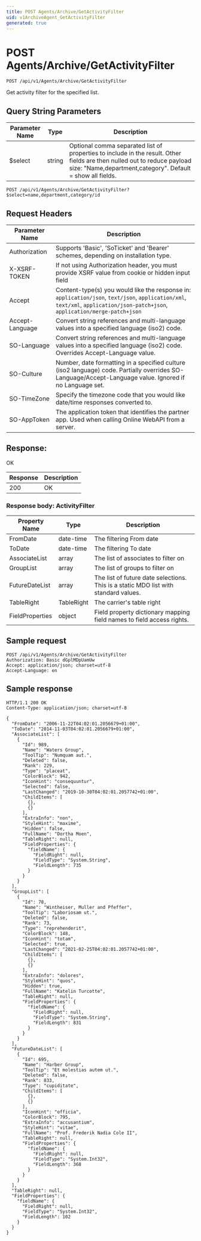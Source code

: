```yaml
---
title: POST Agents/Archive/GetActivityFilter
uid: v1ArchiveAgent_GetActivityFilter
generated: true
---
```


# POST Agents/Archive/GetActivityFilter

```http
POST /api/v1/Agents/Archive/GetActivityFilter
```

Get activity filter for the specified list.







## Query String Parameters

| Parameter Name | Type |  Description |
|----------------|------|--------------|
| $select | string |  Optional comma separated list of properties to include in the result. Other fields are then nulled out to reduce payload size: "Name,department,category". Default = show all fields. |

```http
POST /api/v1/Agents/Archive/GetActivityFilter?$select=name,department,category/id
```


## Request Headers

| Parameter Name | Description |
|----------------|-------------|
| Authorization  | Supports 'Basic', 'SoTicket' and 'Bearer' schemes, depending on installation type. |
| X-XSRF-TOKEN   | If not using Authorization header, you must provide XSRF value from cookie or hidden input field |
| Accept         | Content-type(s) you would like the response in: `application/json`, `text/json`, `application/xml`, `text/xml`, `application/json-patch+json`, `application/merge-patch+json` |
| Accept-Language | Convert string references and multi-language values into a specified language (iso2) code. |
| SO-Language | Convert string references and multi-language values into a specified language (iso2) code. Overrides Accept-Language value. |
| SO-Culture | Number, date formatting in a specified culture (iso2 language) code. Partially overrides SO-Language/Accept-Language value. Ignored if no Language set. |
| SO-TimeZone | Specify the timezone code that you would like date/time responses converted to. |
| SO-AppToken | The application token that identifies the partner app. Used when calling Online WebAPI from a server. |


## Response:

OK

| Response | Description |
|----------------|-------------|
| 200 | OK |

### Response body: ActivityFilter

| Property Name | Type |  Description |
|----------------|------|--------------|
| FromDate | date-time | The filtering From date |
| ToDate | date-time | The filtering To date |
| AssociateList | array | The list of associates to filter on |
| GroupList | array | The list of groups to filter on |
| FutureDateList | array | The list of future date selections. This is a static MDO list with standard values. |
| TableRight | TableRight | The carrier's table right |
| FieldProperties | object | Field property dictionary mapping field names to field access rights. |

## Sample request

```http!
POST /api/v1/Agents/Archive/GetActivityFilter
Authorization: Basic dGplMDpUamUw
Accept: application/json; charset=utf-8
Accept-Language: en
```

## Sample response

```http_
HTTP/1.1 200 OK
Content-Type: application/json; charset=utf-8

{
  "FromDate": "2006-11-22T04:02:01.2056679+01:00",
  "ToDate": "2014-11-03T04:02:01.2056679+01:00",
  "AssociateList": [
    {
      "Id": 989,
      "Name": "Waters Group",
      "ToolTip": "Numquam aut.",
      "Deleted": false,
      "Rank": 229,
      "Type": "placeat",
      "ColorBlock": 942,
      "IconHint": "consequuntur",
      "Selected": false,
      "LastChanged": "2019-10-30T04:02:01.2057742+01:00",
      "ChildItems": [
        {},
        {}
      ],
      "ExtraInfo": "non",
      "StyleHint": "maxime",
      "Hidden": false,
      "FullName": "Dortha Moen",
      "TableRight": null,
      "FieldProperties": {
        "fieldName": {
          "FieldRight": null,
          "FieldType": "System.String",
          "FieldLength": 735
        }
      }
    }
  ],
  "GroupList": [
    {
      "Id": 78,
      "Name": "Wintheiser, Muller and Pfeffer",
      "ToolTip": "Laboriosam ut.",
      "Deleted": false,
      "Rank": 73,
      "Type": "reprehenderit",
      "ColorBlock": 148,
      "IconHint": "totam",
      "Selected": true,
      "LastChanged": "2021-02-25T04:02:01.2057742+01:00",
      "ChildItems": [
        {},
        {}
      ],
      "ExtraInfo": "dolores",
      "StyleHint": "quos",
      "Hidden": true,
      "FullName": "Katelin Turcotte",
      "TableRight": null,
      "FieldProperties": {
        "fieldName": {
          "FieldRight": null,
          "FieldType": "System.String",
          "FieldLength": 831
        }
      }
    }
  ],
  "FutureDateList": [
    {
      "Id": 695,
      "Name": "Harber Group",
      "ToolTip": "Et molestias autem ut.",
      "Deleted": false,
      "Rank": 833,
      "Type": "cupiditate",
      "ChildItems": [
        {},
        {}
      ],
      "IconHint": "officia",
      "ColorBlock": 795,
      "ExtraInfo": "accusantium",
      "StyleHint": "vitae",
      "FullName": "Prof. Frederik Nadia Cole II",
      "TableRight": null,
      "FieldProperties": {
        "fieldName": {
          "FieldRight": null,
          "FieldType": "System.Int32",
          "FieldLength": 368
        }
      }
    }
  ],
  "TableRight": null,
  "FieldProperties": {
    "fieldName": {
      "FieldRight": null,
      "FieldType": "System.Int32",
      "FieldLength": 102
    }
  }
}
```